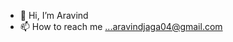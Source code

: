 - 👋 Hi, I’m Aravind
- 📫 How to reach me ...aravindjaga04@gmail.com

<!---
aravindjaga18/aravindjaga18 is a ✨ special ✨ repository because its `README.md` (this file) appears on your GitHub profile.
You can click the Preview link to take a look at your changes.
--->
